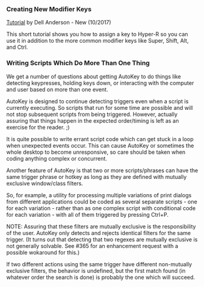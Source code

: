 ### Creating New Modifier Keys ###
[Tutorial](https://youtu.be/pDrPr4PcytY) by Dell Anderson - New (10/2017)

This short tutorial shows you how to assign a key to Hyper-R so you can use it in addition to the more common modifier keys like Super, Shift, Alt, and Ctrl.

### Writing Scripts Which Do More Than One Thing ###

We get a number of questions about getting AutoKey to do things like detecting keypresses, holding keys down, or interacting with the computer and user based on more than one event.

AutoKey is designed to continue detecting triggers even when a script is currently executing. So scripts that run for some time are possible and will not stop subsequent scripts from being triggered. However, actually assuring that things happen in the expected order/timing is left as an exercise for the reader. ;)

It is quite possible to write errant script code which can get stuck in a loop when unexpected events occur. This can cause AutoKey or sometimes the whole desktop to become unresponsive, so care should be taken when coding anything complex or concurrent.

Another feature of AutoKey is that two or more scripts/phrases can have the same trigger phrase or hotkey as long as they are defined with mutually exclusive window/class filters.

So, for example, a utility for processing multiple variations of print dialogs from different applications could be coded as several separate scripts - one for each variation - rather than as one complex script with conditional code for each variation - with all of them triggered by pressing Ctrl+P.

NOTE: Assuring that these filters are mutually exclusive is the responsibility of the user. AutoKey only detects and rejects identical filters for the same trigger. (It turns out that detecting that two regexes are mutually exclusive is not generally solvable. See #365 for an enhancement request with a possible wokaround for this.)

If two different actions using the same trigger have different non-mutually exclusive filters, the behavior is undefined, but the first match found (in whatever order the search is done) is probably the one which will succeed.